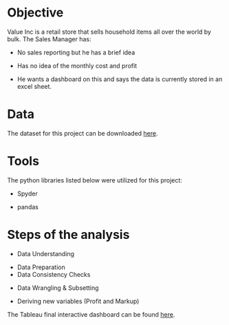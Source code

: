 # Objective
Value Inc is a retail store that sells household items all over the world by bulk. The Sales Manager has:
* No sales reporting but he has a brief idea
+ Has no idea of the monthly cost and profit
- He wants a dashboard on this and says the data is currently stored in an excel sheet.
# Data
The dataset for this project can be downloaded [here](https://drive.google.com/file/d/1i6MQZmXUuqyqGjSGbsPrNKV-eJPAhx-U/view). 
# Tools
The python libraries listed below were utilized for this project:
* Spyder
+ pandas

# Steps of the analysis
* Data Understanding
+ Data Preparation
+ Data Consistency Checks
* Data Wrangling & Subsetting
- Deriving new variables (Profit and Markup)


The Tableau final interactive dashboard can be found [here](https://public.tableau.com/app/profile/francesca.d.angelo6034/viz/ValueInc_SalesDashboard_16803687039470/ValueInc_Salesdashboard).


